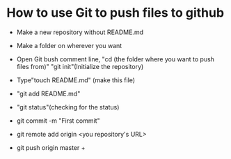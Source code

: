# How to use Git to push files to github
+ Make a new repository without README.md
* Make a folder on wherever you want
+ Open Git bush comment line, "cd (the folder where you want to push files from)" "git init"(Initialize the repository)
* Type"touch README.md" (make this file)
+ "git add README.md"
* "git status"(checking for the status)
+ git commit -m "First commit"
* git remote add origin <you repository's URL>
+ git push origin master
+<ALL THE FILES IN THE FOLDER WILL BE PUSH UP TO THE REPOSITORY THAT YOU MADE ON GITHUB>
